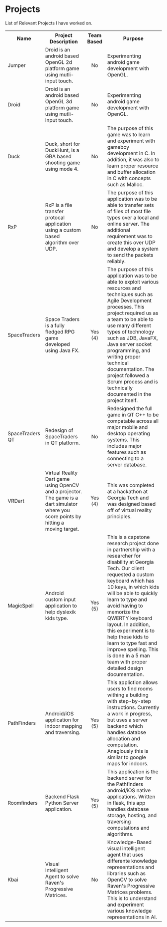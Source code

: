 # Projects
List of Relevant Projects I have worked on.
<body>
  <table style="width:100%">
    <tr>
      <th>Name</th>
      <th>Project Description</th>
      <th>Team Based</th>
      <th>Purpose</th>
    </tr>
    <tr>
      <td>Jumper</td>
      <td>Droid is an android based OpenGL 2d platform game using mutli-input touch.</td>
      <td align="center"> No </td>
      <td>Experimenting android game development with OpenGL.</td>
    </tr>
    <tr>
      <td>Droid</td>
      <td>Droid is an android based OpenGL 3d platform game using mutli-input touch.</td>
      <td align="center"> No </td>
      <td>Experimenting android game development with OpenGL.</td>
    </tr>
    <tr>
      <td>Duck</td>
      <td>Duck, short for DuckHunt, is a GBA based shooting game using mode 4.</td>
      <td align="center"> No </td>
      <td>The purpose of this game was to learn and experiment with gameboy development in C.
          In addition, it was also to learn proper resource and buffer allocation in C with concepts
          such as Malloc.</td>
    </tr>
    <tr>
      <td>RxP</td>
      <td>RxP is a file transfer protocal application using a custom based algorithm over UDP.</td>
      <td align="center"> No </td>
      <td>The purpose of this application was to be able to transfer sets of files of most file types
          over a local and online server. The additional requirement was to create this over UDP and
          develop a system to send the packets reliably.</td>
    </tr>
    <tr>
      <td>SpaceTraders</td>
      <td>Space Traders is a fully fledged RPG game developed using Java FX.</td>
      <td align="center"> Yes (4) </td>
      <td>The purpose of this application was to be able to exploit various resources and techniques
          such as Agile Development processes. This project required us as a team to be able to use many
          different types of technology such as JDB, JavaFX, Java server socket programming, and writing
          proper technical documentation. The project followed a Scrum process and is technically documented
          in the project itself.</td>
    </tr>
    <tr>
      <td>SpaceTraders QT</td>
      <td>Redesign of SpaceTraders in QT platform.</td>
      <td align="center"> No </td>
      <td>Redesigned the full game in QT C++ to be compatable across all major mobile and desktop operating systems.
          This includes major features such as connecting to a server database.</td>
    </tr>
    <tr>
      <td>VRDart</td>
      <td>Virtual Reality Dart game using OpenCV and a projector. The game is a dart simulator where you score
          points by hitting a moving target.</td>
      <td align="center"> Yes (4) </td>
      <td>This was completed at a hackathon at Georgia Tech and was designed based off of virtual reality principles.</td>
    </tr>
    <tr>
      <td>MagicSpell</td>
      <td>Android custom input application to help dyslexik kids type.</td>
      <td align="center"> Yes (5) </td>
      <td>This is a capstone research project done in partnership with a researcher for disability at Georgia Tech.
          Our client requested a custom keyboard which has 10 keys, in which kids will be able to quickly learn to type
          and avoid having to memorize the QWERTY keyboard layout. In addition, this experiment is to help these kids to
          learn to type fast and improve spelling. This is done in a 5 man team with proper detailed design documentation.</td>
    </tr>
    <tr>
      <td>PathFinders</td>
      <td>Android/iOS application for indoor mapping and traversing.</td>
      <td align="center"> Yes (5) </td>
      <td>This appliction allows users to find rooms withing a building with step-by-step instructions. 
          Currently a work in progress, but uses a server backend which handles databse allocation and computation.
          Anaglously this is similar to google maps for indoors.</td>
    </tr>
    <tr>
      <td>Roomfinders</td>
      <td>Backend Flask Python Server application.</td>
      <td align="center"> Yes (5) </td>
      <td>This application is the backend server for the Pathfinders android/iOS native applications.
          Written in flask, this app handles database storage, hosting, and traversing computations and algorithms.</td>
    </tr>
    <tr>
      <td>Kbai</td>
      <td>Visual Intelligent Agent to solve Raven's Progressive Matrices.</td>
      <td align="center"> No </td>
      <td>Knowledge-Based visual intelligent agent that uses differente knowledge representations
          and libraries such as OpenCV to solve Raven's Progressive Matrices problems. This is to
          understand and experiment various knowledge representations in AI.</td>
    </tr>
  </table>
